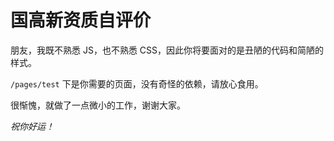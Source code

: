 # 国高新资质自评价
朋友，我既不熟悉 JS，也不熟悉 CSS，因此你将要面对的是丑陋的代码和简陋的样式。

`/pages/test` 下是你需要的页面，没有奇怪的依赖，请放心食用。

很惭愧，就做了一点微小的工作，谢谢大家。

*祝你好运！*
